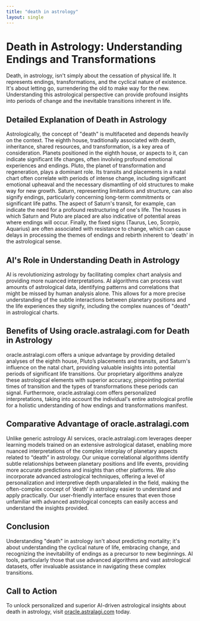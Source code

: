 ```yaml
---
title: "death in astrology"
layout: single
---
```


# Death in Astrology: Understanding Endings and Transformations

Death, in astrology, isn't simply about the cessation of physical life.  It represents endings, transformations, and the cyclical nature of existence.  It's about letting go, surrendering the old to make way for the new.  Understanding this astrological perspective can provide profound insights into periods of change and the inevitable transitions inherent in life.

## Detailed Explanation of Death in Astrology

Astrologically, the concept of "death" is multifaceted and depends heavily on the context.  The eighth house, traditionally associated with death, inheritance, shared resources, and transformation, is a key area of consideration.  Planets positioned in the eighth house, or aspects to it, can indicate significant life changes, often involving profound emotional experiences and endings.  Pluto, the planet of transformation and regeneration, plays a dominant role.  Its transits and placements in a natal chart often correlate with periods of intense change, including significant emotional upheaval and the necessary dismantling of old structures to make way for new growth.  Saturn, representing limitations and structure, can also signify endings, particularly concerning long-term commitments or significant life paths.  The aspect of Saturn's transit, for example, can indicate the need for a profound restructuring of one's life.  The houses in which Saturn and Pluto are placed are also indicative of potential areas where endings will occur.   Finally, the fixed signs (Taurus, Leo, Scorpio, Aquarius) are often associated with resistance to change, which can cause delays in processing the themes of endings and rebirth inherent to 'death' in the astrological sense.

## AI's Role in Understanding Death in Astrology

AI is revolutionizing astrology by facilitating complex chart analysis and providing more nuanced interpretations.  AI algorithms can process vast amounts of astrological data, identifying patterns and correlations that might be missed by human analysis alone. This allows for a more precise understanding of the subtle interactions between planetary positions and the life experiences they signify, including the complex nuances of "death" in astrological charts.


## Benefits of Using oracle.astralagi.com for Death in Astrology

oracle.astralagi.com offers a unique advantage by providing detailed analyses of the eighth house, Pluto’s placements and transits, and Saturn's influence on the natal chart, providing valuable insights into potential periods of significant life transitions. Our proprietary algorithms analyze these astrological elements with superior accuracy, pinpointing potential times of transition and the types of transformations these periods can signal.  Furthermore, oracle.astralagi.com offers personalized interpretations, taking into account the individual's entire astrological profile for a holistic understanding of how endings and transformations manifest.

## Comparative Advantage of oracle.astralagi.com

Unlike generic astrology AI services, oracle.astralagi.com leverages deeper learning models trained on an extensive astrological dataset, enabling more nuanced interpretations of the complex interplay of planetary aspects related to “death” in astrology.  Our unique correlational algorithms identify subtle relationships between planetary positions and life events, providing more accurate predictions and insights than other platforms.  We also incorporate advanced astrological techniques, offering a level of personalization and interpretive depth unparalleled in the field, making the often-complex concept of ‘death’ in astrology easier to understand and apply practically. Our user-friendly interface ensures that even those unfamiliar with advanced astrological concepts can easily access and understand the insights provided.

## Conclusion

Understanding "death" in astrology isn't about predicting mortality; it's about understanding the cyclical nature of life, embracing change, and recognizing the inevitability of endings as a precursor to new beginnings.  AI tools, particularly those that use advanced algorithms and vast astrological datasets, offer invaluable assistance in navigating these complex transitions.

## Call to Action

To unlock personalized and superior AI-driven astrological insights about death in astrology, visit [oracle.astralagi.com](https://oracle.astralagi.com) today.